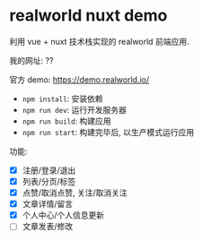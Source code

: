 # realworld nuxt demo

利用 vue + nuxt 技术栈实现的 realworld 前端应用.

我的网址: ??

官方 demo: https://demo.realworld.io/

- `npm install`: 安装依赖
- `npm run dev`: 运行开发服务器
- `npm run build`: 构建应用
- `npm run start`: 构建完毕后, 以生产模式运行应用

功能:
- [x] 注册/登录/退出
- [x] 列表/分页/标签
- [x] 点赞/取消点赞, 关注/取消关注
- [x] 文章详情/留言
- [x] 个人中心/个人信息更新
- [ ] 文章发表/修改

<!--
**要求**

- 首先到 demo 地址注册一个自己的账号, 方便自己代码调测
- 实现功能包括: 注册/登录/退出、文章发表/修改/列表/分页/标签/详情/点赞/取消点赞、个人中心，个人信息更新
- 本作业需要 放在 **github** 个人仓库, 并且**实现自动化部署**
- 作业提交 「仓库代码地址」，在 README.md 中 输出「部署成功的服务器地址」

**说明**

作业所需服务器, 可以到下面地址购买,  0.1元使用3个月 (需要拉勾学员电话号码注册)

https://www.ucloud.cn/site/active/lagou.html

#### 可能出现问题 ( 建议提前做好 )

**服务器端口访问设置:  界面设置 + 服务器防火墙服务设置**

参考:  https://juejin.cn/post/6904234342575407111#heading-0

**服务器上安装 nvm 和 node**

```shell
# 1)编辑文件
vim  /etc/hosts

# 2)文件中添加内容
199.232.28.133  raw.githubusercontent.com

# 3)保存退出
ESC   :wq

# 4)在服务器上安装 nvm   参考: https://github.com/nvm-sh/nvm
wget -qO- https://raw.githubusercontent.com/nvm-sh/nvm/v0.37.2/install.sh | bash

# 5)重启ssh终端后, 查看 nvm 版本
nvm --version

# 6)安装 Node.js lts 长期支持版
nvm install --lts
```

**服务器上安装 pm2**

```shell
npm i pm2 -g
```

pm2  list         查看应用列表

pm2  start      启动应用

pm2  stop      停止应用

pm2  reload   重载应用

pm2  restart   重启应用

pm2  delete    删除应用

pm2  log   xx   查看出错日志    xx为应用名称

**找不到 npm、pm2**
-->
